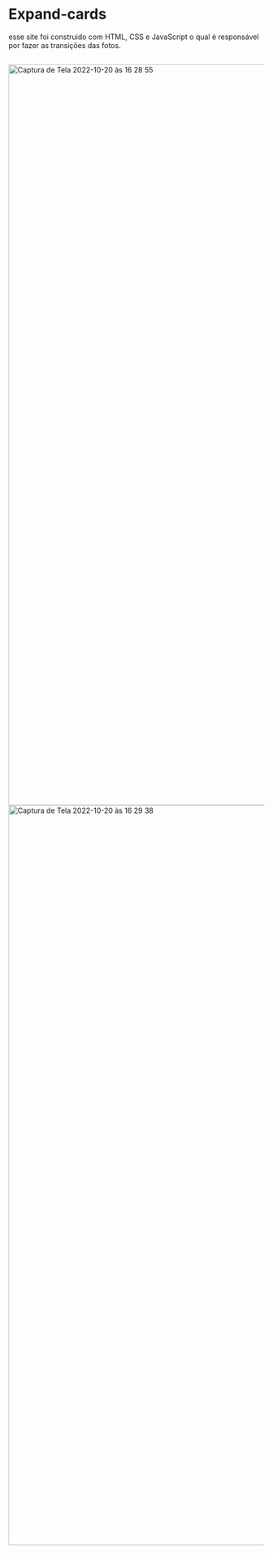 # Expand-cards
esse site foi construido com HTML, CSS e JavaScript o qual é responsável por fazer as transições das fotos.
##
<img width="1455" alt="Captura de Tela 2022-10-20 às 16 28 55" src="https://user-images.githubusercontent.com/104739434/197045175-a83265c8-eef5-4319-829a-ced8354c44f9.png">
<img width="1454" alt="Captura de Tela 2022-10-20 às 16 29 38" src="https://user-images.githubusercontent.com/104739434/197045133-334fa626-8045-46e6-b375-39f0b281528b.png">

